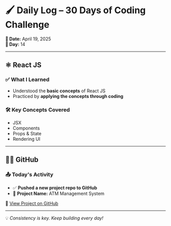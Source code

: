 # 🖌️ Daily Log – 30 Days of Coding Challenge  

**📅 Date:** April 19, 2025  
**🔢 Day:** 14  

---

## ⚛️ React JS  
### ✅ What I Learned  
- Understood the **basic concepts** of React JS  
- Practiced by **applying the concepts through coding**

### 🛠️ Key Concepts Covered  
- JSX  
- Components  
- Props & State  
- Rendering UI  

---

## 🐱‍💻 GitHub  
### 📤 Today's Activity  
- ✅ **Pushed a new project repo to GitHub**  
- 📁 **Project Name:** ATM Management System  

🔗 [View Project on GitHub](#) <!-- Replace with your actual repo link -->

---

💡 _Consistency is key. Keep building every day!_
